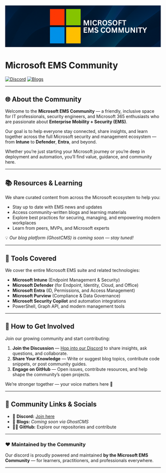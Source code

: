 ![Microsoft EMS Community Banner](/Images/header.png)

# Microsoft EMS Community

[![Discord](https://img.shields.io/badge/Join%20us%20on-Discord-5865F2?logo=discord&logoColor=white&style=for-the-badge&link=https://discord.gg/33W3WEb23g)](https://discord.com/invite/microsoft-ems-community-1008077287813550090)
[![Blogs](https://img.shields.io/badge/Read-Community%20Blogs-0078D4?logo=ghost&logoColor=white&style=for-the-badge)](https://discord.gg/33W3WEb23g)

---

## 🌐 About the Community
Welcome to the **Microsoft EMS Community** — a friendly, inclusive space for IT professionals, security engineers, and Microsoft 365 enthusiasts who are passionate about **Enterprise Mobility + Security (EMS)**.

Our goal is to help everyone stay connected, share insights, and learn together across the full Microsoft security and management ecosystem — from **Intune** to **Defender**, **Entra**, and beyond.

Whether you’re just starting your Microsoft journey or you’re deep in deployment and automation, you’ll find value, guidance, and community here.

---

## 📚 Resources & Learning
We share curated content from across the Microsoft ecosystem to help you:
- Stay up to date with EMS news and updates  
- Access community-written blogs and learning materials  
- Explore best practices for securing, managing, and empowering modern workplaces  
- Learn from peers, MVPs, and Microsoft experts  

💡 *Our blog platform (GhostCMS) is coming soon — stay tuned!*

---

## 🧰 Tools Covered
We cover the entire Microsoft EMS suite and related technologies:
- **Microsoft Intune** (Endpoint Management & Security)
- **Microsoft Defender** (for Endpoint, Identity, Cloud, and Office)
- **Microsoft Entra** (ID, Permissions, and Access Management)
- **Microsoft Purview** (Compliance & Data Governance)
- **Microsoft Security Copilot** and automation integrations
- PowerShell, Graph API, and modern management tools

---

## 🤝 How to Get Involved
Join our growing community and start contributing:
1. **Join the Discussion** — [Hop into our Discord](https://discord.gg/33W3WEb23g) to share insights, ask questions, and collaborate.  
2. **Share Your Knowledge** — Write or suggest blog topics, contribute code snippets, or post community guides.  
3. **Engage on GitHub** — Open issues, contribute resources, and help shape the community’s open projects.  

We’re stronger together — your voice matters here 💬

---

## 🔗 Community Links & Socials
- 💬 **Discord:** [Join here](https://discord.gg/33W3WEb23g)  
- 📝 **Blogs:** *Coming soon via GhostCMS*  
- 🧑‍💻 **GitHub:** Explore our repositories and contribute  

---

### ❤️ Maintained by the Community
Our discord is proudly powered and maintained **by the Microsoft EMS Community** — for learners, practitioners, and professionals everywhere.

---
